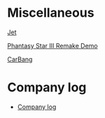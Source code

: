 # Miscellaneous

[Jet](https://github.com/hydroper-jet)

[Phantasy Star III Remake Demo](https://hydroper.itch.io/ps3-demo)

[CarBang](https://github.com/hydroper/carbang-0.1.0)

# Company log

* [Company log](https://github.com/hydroper-com/docs/blob/main/misc/company-log.md)
